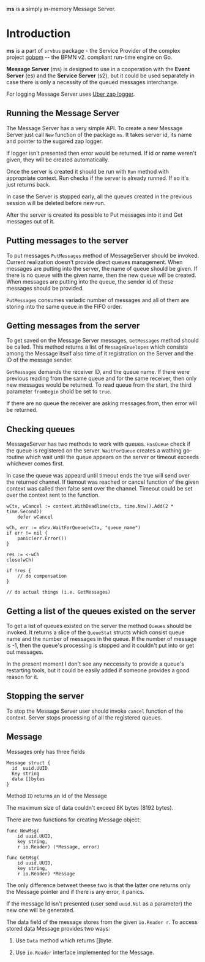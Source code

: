 **ms** is a simply in-memory Message Server.

# Introduction

**ms** is a part of `srvbus` package - the Service Provider of the complex project [gobpm](https://github.com/dr-dobermann/gobpm) -- the BPMN v2. compliant run-time engine on Go. 

**Message Server** (ms) is designed to use in a cooperation with the **Event Server** (es) and the **Service Server** (s2), but it could be used separately in case there is only a necessity of the queued messages interchange.

For logging Message Server uses [Uber zap logger](https://github.com/uber-go/zap).

## Running the Message Server

The Message Server has a very simple API. To create a new Message Server just call `New` function of the package `ms`. It takes server id, its name and pointer to the sugared zap logger.

if logger isn't presented then error would be returned. If id or name weren't given, they will be created automatically.

Once the server is created it should be run with `Run` method with appropriate context. Run checks if the server is already runned. If so it's just returns back.

In case the Server is stopped early, all the queues created in the previous session will be deleted before new run.

After the server is created its possible to Put messages into it and Get messages out of it.

## Putting messages to the server

To put messages `PutMessages` method of MessageServer should be invoked. Current realization doesn't provide direct queues management. When messages are putting into the server, the name of queue should be given. If there is no queue with the given name, then the new queue will be created. When messages are putting into the queue, the sender id of these messages should be provided.

`PutMessages` consumes variadic number of messages and all of them are storing into the same queue in the FIFO order. 

## Getting messages from the server

To get saved on the Message Server messages, `GetMessages` method should be called. This method returns a list of `MessageEnvelopes` which consists among the Message itself also time of it registration on the Server and the ID of the message sender. 

`GetMessages` demands the receiver ID, and the queue name. If there were previous reading from the same queue and for the same receiver, then only new messages would be returned. To read queue from the start,
the third parameter `fromBegin` shold be set to `true`.

If there are no queue the receiver are asking messages from, then error will be returned.

## Checking queues

MessageServer has two methods to work with queues. `HasQueue` check if the queue is registered on the server. `WaitForQueue` creates a wathing go-routine which wait until the queue appears on the server or timeout exceeds whichever comes first.

In case the queue was appeard until timeout ends the true will send over the returned channel. If tiemout was reached or cancel function of the given context was called then false sent over the channel. Timeout could be set over the context sent to the function.

    wCtx, wCancel := context.WithDeadline(ctx, time.Now().Add(2 * time.Second))
	    defer wCancel

    wCh, err := mSrv.WaitForQueue(wCtx, "queue_name")
    if err != nil {
        panic(err.Error())
    }

    res := <-wCh
    close(wCh)

    if !res {
        // do compensation
    }

    // do actual things (i.e. GetMessages)


## Getting a list of the queues existed on the server

To get a list of queues existed on the server the method `Queues` should be invoked. It returns a slice of the `QueueStat` structs which consist queue name and the number of messages in the queue. If the number of message is -1, then the queue's processing is stopped and it couldn't put into or get out messages.

In the present moment I don't see any neccessity to provide a queue's restarting tools, but it could be easily added if someone provides a good reason for it.

## Stopping the server

To stop the Message Server user should invoke `cancel` function of the context. Server stops processing of all the registered queues.

## Message

Messages only has three fields
  
    Message struct {
      id  uuid.UUID
      Key string
      data []bytes
    }

Method `ID` returns an Id of the Message

The maximum size of data couldn't exceed 8K bytes (8192 bytes). 

There are two functions for creating Message object:

    func NewMsg(
        id uuid.UUID, 
        key string,
        r io.Reader) (*Message, error)

    func GetMsg(
        id uuid.UUID,
        key string,
        r io.Reader) *Message

The only difference betweet theese two is that the latter one returns only the Message pointer and if there is any error, it panics.

If the message Id isn't presented (user send `uuid.Nil` as a parameter) the new one will be generated.

The data field of the message stores from the given `io.Reader r`.
To access stored data Message provides two ways:

  1. Use `Data` method which returns []byte.

  2. Use `io.Reader` interface implemented for the Message.
